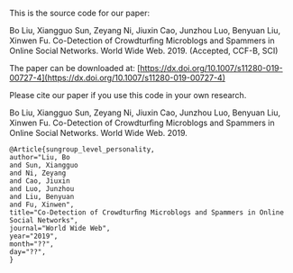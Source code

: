 This is the source code for our paper: 

Bo Liu, Xiangguo Sun, Zeyang Ni, Jiuxin Cao, Junzhou Luo, Benyuan Liu, Xinwen Fu. Co-Detection of Crowdturﬁng Microblogs and Spammers in Online Social Networks. World Wide Web. 2019. (Accepted, CCF-B, SCI)

The paper can be downloaded at:
[https://dx.doi.org/10.1007/s11280-019-00727-4](https://dx.doi.org/10.1007/s11280-019-00727-4)

Please cite our paper if you use this code in your own research.

Bo Liu, Xiangguo Sun, Zeyang Ni, Jiuxin Cao, Junzhou Luo, Benyuan Liu, Xinwen Fu. Co-Detection of Crowdturﬁng Microblogs and Spammers in Online Social Networks. World Wide Web. 2019.

```
@Article{sungroup_level_personality,
author="Liu, Bo
and Sun, Xiangguo
and Ni, Zeyang
and Cao, Jiuxin
and Luo, Junzhou
and Liu, Benyuan
and Fu, Xinwen",
title="Co-Detection of Crowdturﬁng Microblogs and Spammers in Online Social Networks",
journal="World Wide Web",
year="2019",
month="??",
day="??",
}


```


